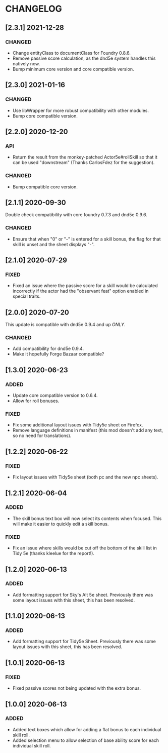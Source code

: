 # CHANGELOG

## [2.3.1] 2021-12-28

### CHANGED

- Change entityClass to documentClass for Foundry 0.8.6.
- Remove passive score calculation, as the dnd5e system handles this natively now.
- Bump minimum core version and core compatible version.

## [2.3.0] 2021-01-16

### CHANGED

- Use libWrapper for more robust compatibility with other modules.
- Bump core compatible version.

## [2.2.0] 2020-12-20

### API

- Return the result from the monkey-patched Actor5e#rollSkill so that it can be used "downstream" (Thanks CarlosFdez for the suggestion).

### CHANGED

- Bump compatible core version.

## [2.1.1] 2020-09-30

Double check compatibility with core foundry 0.7.3 and dnd5e 0.9.6.

### CHANGED

- Ensure that when "0" or "-" is entered for a skill bonus, the flag for that skill is unset and the sheet displays "-".

## [2.1.0] 2020-07-29

### FIXED

- Fixed an issue where the passive score for a skill would be calculated incorrectly if the actor had the "observant feat" option enabled in special traits.

## [2.0.0] 2020-07-20

This update is compatible with dnd5e 0.9.4 and up *ONLY*.

### CHANGED

- Add compatibility for dnd5e 0.9.4.
- Make it hopefully Forge Bazaar compatible?

## [1.3.0] 2020-06-23

### ADDED

- Update core compatible version to 0.6.4.
- Allow for roll bonuses.

### FIXED

- Fix some additional layout issues with Tidy5e sheet on Firefox.
- Remove language definitions in manifest (this mod doesn't add any text, so no need for translations).

## [1.2.2] 2020-06-22

### FIXED

- Fix layout issues with Tidy5e sheet (both pc and the new npc sheets).

## [1.2.1] 2020-06-04

### ADDED

- The skill bonus text box will now select its contents when focused. This will make it easier to quickly edit a skill bonus.

### FIXED

- Fix an issue where skills would be cut off the bottom of the skill list in Tidy 5e (thanks kleelue for the report!).

## [1.2.0] 2020-06-13

### ADDED

- Add formatting support for Sky's Alt 5e sheet. Previously there was some layout issues with this sheet, this has been resolved.

## [1.1.0] 2020-06-13

### ADDED

- Add formatting support for Tidy5e Sheet. Previously there was some layout issues with this sheet, this has been resolved.

## [1.0.1] 2020-06-13

### FIXED

- Fixed passive scores not being updated with the extra bonus.

## [1.0.0] 2020-06-13

### ADDED

- Added text boxes which allow for adding a flat bonus to each individual skill roll.
- Added selection menu to allow selection of base ability score for each individual skill roll.
